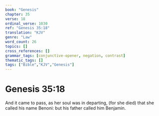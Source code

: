 ```yaml
---
book: "Genesis"
chapter: 35
verse: 18
ordinal_verse: 1030
ref: "Genesis 35:18"
translation: "KJV"
genre: "Law"
word_count: 26
topics: []
cross_references: []
grammar_tags: [conjunctive-opener, negation, contrast]
thematic_tags: []
tags: ["Bible","KJV","Genesis"]
---
```


# Genesis 35:18

And it came to pass, as her soul was in departing, (for she died) that she called his name Benoni: but his father called him Benjamin.
